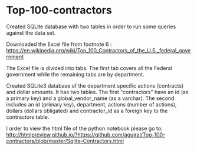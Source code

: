 # Top-100-contractors
Created SQLite database with two tables in order to run some queries against the data set.

Downloaded the Excel file from footnote 6 : https://en.wikipedia.org/wiki/Top_100_Contractors_of_the_U.S._federal_government

The Excel file is divided into tabs. The first tab covers all the Federal government while the remaining tabs are by department.

Created SQLite3 database of the department specific actions (contracts) and dollar amounts. It has two tables. The first "contractors" have an id (as a primary key) and a global_vendor_name (as a varchar). The second includes an id (primary key), department, actions (number of actions), dollars (dollars obligated) and contractor_id as a foreign key to the contractors table.

I order to view the html file of the python notebook please go to: http://htmlpreview.github.io/?https://github.com/agujral/Top-100-contractors/blob/master/Sqlite-Contractors.html
